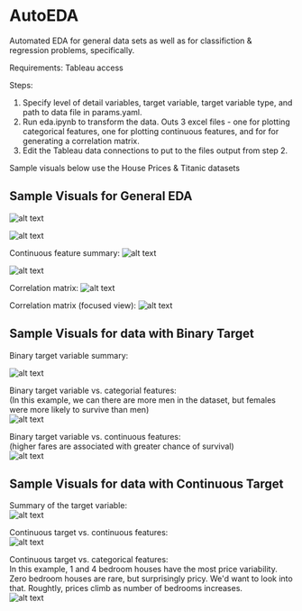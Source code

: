 # AutoEDA

Automated EDA for general data sets as well as for classifiction & regression problems, specifically. 

Requirements: Tableau access

Steps: 
1) Specify level of detail variables, target variable, target variable type, and path to data file in params.yaml. 
2) Run eda.ipynb to transform the data. Outs 3 excel files - one for plotting categorical features, one for plotting continuous features, and for for generating a correlation matrix. 
3) Edit the Tableau data connections to put to the files output from step 2. 

Sample visuals below use the House Prices & Titanic datasets

## Sample Visuals for General EDA
![alt text](https://github.com/lehulbert/AutoEDA/blob/master/Screenshots/Categorical%20Summary.png?raw=true)  
  
    
![alt text](https://github.com/lehulbert/AutoEDA/blob/master/Screenshots/Categorical%20Bar%20Charts.png?raw=true)  
  
    
Continuous feature summary: 
![alt text](https://github.com/lehulbert/AutoEDA/blob/master/Screenshots/Continuous%20Summary.png?raw=true)  
  
    
![alt text](https://github.com/lehulbert/AutoEDA/blob/master/Screenshots/Continuous%20Distributions.png?raw=true)  
  
    
Correlation matrix: 
![alt text](https://github.com/lehulbert/AutoEDA/blob/master/Screenshots/Correlation%20Matrix.png?raw=true)  
  
    
Correlation matrix (focused view): 
![alt text](https://github.com/lehulbert/AutoEDA/blob/master/Screenshots/Correlation%20BarChart.png?raw=true)  
  
    
## Sample Visuals for data with Binary Target  
Binary target variable summary: 
  
    
![alt text](https://github.com/lehulbert/AutoEDA/blob/master/Screenshots/Cat%20Target%20Summary.png?raw=true)  
  
    
Binary target variable vs. categorial features:  
(In this example, we can there are more men in the dataset, but females were more likely to survive than men)   
![alt text](https://github.com/lehulbert/AutoEDA/blob/master/Screenshots/cat%20feat%20vs.%20cat%20target.png?raw=true)  
  
  
Binary target variable vs. continuous features:  
(higher fares are associated with greater chance of survival)  
![alt text](https://github.com/lehulbert/AutoEDA/blob/master/Screenshots/Cont%20Feat%20vs.%20Cat%20Target.png?raw=true)  
  
    
## Sample Visuals for data with Continuous Target 
Summary of the target variable:  
![alt text](https://github.com/lehulbert/AutoEDA/blob/master/Screenshots/Cont%20summary.png?raw=true)  
  
    
Continuous target vs. continuous features:   
![alt text](https://github.com/lehulbert/AutoEDA/blob/master/Screenshots/Scatterplot.png?raw=true)  
  
    
Continuous target vs. categorical features:   
In this example, 1 and 4 bedroom houses have the most price variability. Zero bedroom houses are rare, but surprisingly pricy. We'd want to look into that. Roughtly, prices climb as number of bedrooms increases.   
![alt text](https://github.com/lehulbert/AutoEDA/blob/master/Screenshots/Cat%20Feat%20vs.%20Cont%20Target.png?raw=true)  
  

